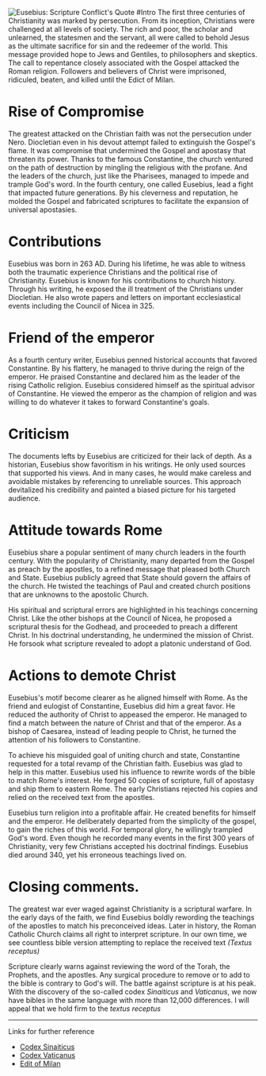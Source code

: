 <!--properties
title=Eusebius: Scripture Conflict
id=VNxaItPMHe
authorKey=wendly
image=https://inquisitionreturns.com/img/eusebius.jpg
publish=true
summary=In the fourth century, one called Eusebius, lead a fight that impacted future generations. By his cleverness and reputation, he molded the Gospel and fabricated scriptures to facilitate the expansion of universal apostasies
created=Sun May 29 2016 06:49:29 GMT+0300 (EEST)
publishDate=Sun May 29 2016 06:49:29 GMT+0300 (EEST)
updated=Mon Mar 06 2017 00:50:34 GMT+0200 (EET)
searches=
-->

![Eusebius: Scripture Conflict's Quote](https://inquisitionreturns.com/img/eusebius.jpg)
#Intro
The first three centuries of Christianity was marked by persecution. From its
inception, Christians were challenged at all levels of society. The rich and poor, the
scholar and unlearned, the statesmen and the servant, all were called to 
behold Jesus as the ultimate sacrifice for sin and the redeemer of the world.
This message provided hope to Jews and Gentiles, to philosophers and skeptics.
The call to repentance closely associated with the Gospel attacked the Roman
religion. Followers and believers of Christ were imprisoned, ridiculed,
beaten, and killed until the Edict of Milan.

# Rise of Compromise
The greatest attacked on the Christian faith was not the persecution under Nero.
Diocletian even in his devout attempt failed to extinguish the Gospel's flame.
It was compromise that undermined the Gospel and apostasy that threaten its
power. Thanks to the famous Constantine, the church ventured on the path of 
destruction by mingling the religious with the profane. And the leaders of the
church, just like the Pharisees, managed to impede and trample God's word.
In the fourth century, one called Eusebius, lead a fight that impacted future
generations. By his cleverness and reputation, he molded the Gospel and
fabricated scriptures to facilitate the expansion of universal apostasies.

# Contributions
Eusebius was born in 263 AD. During his lifetime, he was able to witness both
the traumatic experience Christians and the political rise of Christianity.
Eusebius is known for his contributions to church history. Through his writing,
he exposed the ill treatment of the Christians under Diocletian. He also
wrote papers and letters on important ecclesiastical events including the
Council of Nicea in 325.

# Friend of the emperor
As a fourth century writer, Eusebius penned historical accounts that favored
Constantine. By his flattery, he managed to thrive during the reign of the
emperor. He praised Constantine and declared him as the leader of the rising
Catholic religion. Eusebius considered himself as the spiritual advisor of
Constantine. He viewed the emperor as the champion of religion and was
willing to do whatever it takes to forward Constantine's goals.

# Criticism
The documents lefts by Eusebius are criticized for their lack of depth. As a
historian, Eusebius show favoritism in his writings. He only used sources that
supported his views. And in many cases, he would make careless and
avoidable mistakes by referencing to unreliable sources. This approach 
devitalized his credibility and painted a biased picture for his targeted
audience.

# Attitude towards Rome
Eusebius share a popular sentiment of many church leaders in the fourth 
century. With the popularity of Christianity, many departed from the 
Gospel as preach by the apostles, to a refined message that pleased both
Church and State. Eusebius publicly agreed that State should govern the
affairs of the church. He twisted the teachings of Paul and created church
positions that are unknowns to the apostolic Church.

His spiritual and scriptural errors are highlighted in his teachings concerning
Christ. Like the other bishops at the Council of Nicea, he proposed a
scriptural thesis for the Godhead, and proceeded to preach a different
Christ. In his doctrinal understanding, he undermined the mission of Christ.
He forsook what scripture revealed to adopt a platonic understand
of God.

# Actions to demote Christ
Eusebius's motif become clearer as he aligned himself with Rome. As the friend
and eulogist of Constantine, Eusebius did him a great favor. He reduced the
authority of Christ to appeased the emperor. He managed to find a match
between the nature of Christ and that of the emperor. As a bishop of
Caesarea, instead of leading people to Christ, he turned the attention
of his followers to Constantine.

To achieve his misguided goal of uniting church and state, Constantine
requested for a total revamp of the Christian faith. Eusebius was glad
to help in this matter. Eusebius used his influence to rewrite words of the
bible to match Rome's interest. He forged 50 copies of scripture, full
of apostasy and ship them to eastern Rome. The early Christians
rejected his copies and relied on the received text from the apostles.

Eusebius turn religion into a profitable affair. He created benefits for
himself and the emperor. He deliberately departed from the 
simplicity of the gospel, to gain the riches of this world. For temporal
glory, he willingly trampled God's word. Even though he recorded
many events in the first 300 years of Christianity, very few Christians
accepted his doctrinal findings. Eusebius died around 340, yet his erroneous
teachings lived on. 

# Closing comments.
The greatest war ever waged against Christianity is a scriptural warfare. In
the early days of the faith, we find Eusebius boldly rewording the teachings
of the apostles to match his preconceived ideas. Later in history,
the Roman Catholic Church claims all right to interpret scripture.
In our own time, we see countless bible version attempting to replace
the received text *(Textus receptus)*

Scripture clearly warns against reviewing the word of the Torah, the
Prophets, and the apostles. Any surgical procedure to remove or to add to
the bible is contrary to God's will. The battle against scripture is at his
peak. With the discovery of the so-called codex *Sinaiticus* and *Vaticanus*,
we now have bibles in the same language with more than 12,000 differences.
I will appeal that we hold firm to the *textus receptus*

---
Links for further reference
* [Codex Sinaiticus](https://www.google.com/#q=codex+sinaiticus)
* [Codex Vaticanus](https://www.google.com/#q=codex+vaticanus)
* [Edit of Milan](https://www.google.com/#q=edit+of+milan)

